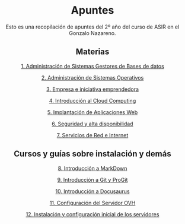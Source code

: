 <div align="center">

# Apuntes

Esto es una recopilación de apuntes del 2º año del curso
de ASIR en el Gonzalo Nazareno.

## Materias

[1. Administración de Sistemas Gestores de Bases de datos](./BBDD)

[2. Administración de Sistemas Operativos](./ASO)

[3. Empresa e iniciativa emprendedora](https://github.com/ManuelLoraRoman/ApuntesASIR/tree/master/Empresa%20e%20iniciativa%20emprendedora)

[4. Introducción al Cloud Computing](./HLC)

[5. Implantación de Aplicaciones Web](./IAW)

[6. Seguridad y alta disponibilidad](./SAD)

[7. Servicios de Red e Internet](./SRI)

## Cursos y guías sobre instalación y demás

[8. Introducción a MarkDown](./IntroduccionAMarkDown.md)

[9. Introducción a Git y ProGit](./GityProGit.md)

[10. Introducción a Docusaurus](https://github.com/ManuelLoraRoman/ApuntesASIR/tree/master/IntroduccionDocusaurus.md)

[11. Configuración del Servidor OVH](./OVH.md)

[12. Instalación y configuración inicial de los servidores](./confservidores.md)

</div>
